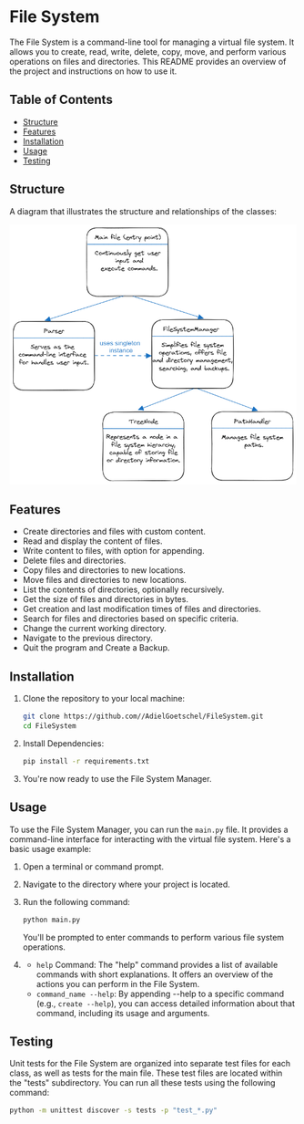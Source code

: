 # File System

The File System is a command-line tool for managing a virtual file system. It allows you to create, read, write, delete, copy, move, and perform various operations on files and directories. This README provides an overview of the project and instructions on how to use it.

## Table of Contents
- [Structure](#structure)
- [Features](#features)
- [Installation](#installation)
- [Usage](#usage)
- [Testing](#testing)

## Structure
A diagram that illustrates the structure and relationships of the classes:

![img.png](diagram.png)

## Features

- Create directories and files with custom content.
- Read and display the content of files.
- Write content to files, with option for appending.
- Delete files and directories.
- Copy files and directories to new locations.
- Move files and directories to new locations.
- List the contents of directories, optionally recursively.
- Get the size of files and directories in bytes.
- Get creation and last modification times of files and directories.
- Search for files and directories based on specific criteria.
- Change the current working directory.
- Navigate to the previous directory.
- Quit the program and Create a Backup.

## Installation

1. Clone the repository to your local machine:
   ```bash
   git clone https://github.com//AdielGoetschel/FileSystem.git
   cd FileSystem
2. Install Dependencies:
   ```bash
   pip install -r requirements.txt
3. You're now ready to use the File System Manager.

## Usage

To use the File System Manager, you can run the `main.py` file. It provides a command-line interface for interacting with the virtual file system. Here's a basic usage example:

1. Open a terminal or command prompt.

2. Navigate to the directory where your project is located.

3. Run the following command:
   ```bash
   python main.py
   ```
   You'll be prompted to enter commands to perform various file system operations.

4. - `help` Command: The "help" command provides a list of available commands with short explanations. It offers an overview of the actions you can perform in the File System.
   - `command_name --help`: By appending --help to a specific command (e.g., `create --help`), you can access detailed information about that command, including its usage and arguments.
## Testing
Unit tests for the File System are organized into separate test files for each class, as well as tests for the main file. These test files are located within the "tests" subdirectory. You can run all these tests using the following command:
```bash
python -m unittest discover -s tests -p "test_*.py"
```



